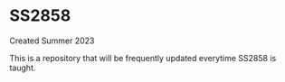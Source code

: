 # SS2858
Created Summer 2023 

This is a repository that will be frequently updated everytime SS2858 is taught. 
